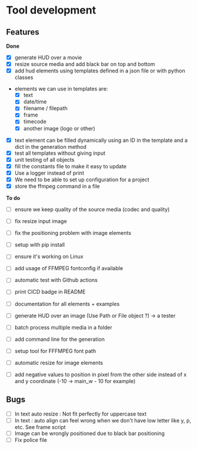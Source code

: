 # Tool development
## Features
**Done**
- [x] generate HUD over a movie
- [x] resize source media and add black bar on top and bottom
- [x] add hud elements using templates defined in a json file or with python classes
-  elements we can use in templates are:
    - [x] text
    - [x] date/time
    - [x] filename / filepath
    - [x] frame
    - [x] timecode
    - [x] another image (logo or other) 
- [x] text element can be filled dynamically using an ID in the template and a dict in the generation method
- [x] test all templates without giving input
- [x] unit testing of all objects
- [x] fill the constants file to make it easy to update
- [x] Use a logger instead of print
- [x] We need to be able to set up configuration for a project
- [x] store the ffmpeg command in a file

**To do**
- [ ] ensure we keep quality of the source media (codec and quality)
- [ ] fix resize input image
- [ ] fix the positioning problem with image elements
- [ ] setup with pip install
- [ ] ensure it's working on Linux
- [ ] add usage of FFMPEG fontconfig if available
- [ ] automatic test with Github actions
- [ ] print CICD badge in README
- [ ] documentation for all elements + examples
- [ ] generate HUD over an image (Use Path or File object ?) -> a tester
- [ ] batch process multiple media in a folder
- [ ] add command line for the generation
- [ ] setup tool for FFFMPEG font path
- [ ] automatic resize for image elements
- [ ] add negative values to position in pixel from the other side instead of x and y coordinate (-10 -> main_w - 10 for example)


## Bugs
- [ ] In text auto resize : Not fit perfectly for uppercase text
- [ ] In text : auto align can feel wrong when we don't have low letter like y, p, etc. See frame script
- [ ] Image can be wrongly positioned due to black bar positioning
- [ ] Fix police file
